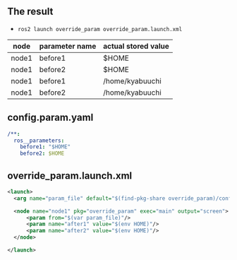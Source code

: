 ## The result

* `ros2 launch override_param override_param.launch.xml`

| node  | parameter name | actual stored value |
|-------|----------------|---------------------|
| node1 | before1        | $HOME               |
| node1 | before2        | $HOME               |
| node1 | before1        | /home/kyabuuchi     |
| node1 | before2        | /home/kyabuuchi     |

## config.param.yaml

```yaml
/**:
  ros__parameters:
    before1: "$HOME"
    before2: $HOME
```

## override_param.launch.xml

```xml
<launch>
  <arg name="param_file" default="$(find-pkg-share override_param)/config/config.param.yaml"/>

  <node name="node1" pkg="override_param" exec="main" output="screen">
      <param from="$(var param_file)"/>
      <param name="after1" value="$(env HOME)"/>
      <param name="after2" value="$(env HOME)"/>
  </node>

</launch>
```
